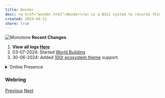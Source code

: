 ```yaml
---
title: Wunder
desc: <a href="wunder.html">Wunder</a> is a Wiki system to records things.
created: 2024-04-11
share: true
---
```

<img src="static/site/home.webp" alt="Monotone">
<strong>Recent Changes</strong>
<ol>
    <li><strong>View all logs <a href="/logs.html">Here</a></strong></li>
    <li>03-07-2024: Started <a href="exodon.html">World Building</a></li>
    <li>30-06-2024: Added <a href="https://github.com/hundredrabbits/Themes">100r ecosystem theme</a> support.</li>
</ol>
<details>
    <summary>Online Presence</summary>
    <a href="https://wunder.pages.dev">Website</a><br>
    <a href="https://github.com/stardoom4">Github</a><br>
    <a href="https://letterboxd.com/Celestialentity/">LetterBoxd</a>
</details>
<h3>Webring</h3>
<a href='https://webring.dinhe.net/prev/https://wunder.pages.dev'>Previous</a>
<a href='https://webring.dinhe.net/next/https://wunder.pages.dev'>Next</a>
